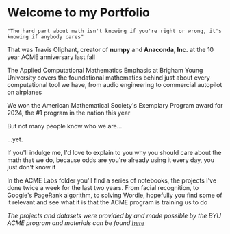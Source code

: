 # Welcome to my Portfolio

    "The hard part about math isn't knowing if you're right or wrong, it's knowing if anybody cares"

That was Travis Oliphant, creator of **numpy** and **Anaconda, Inc.** at the 10 year ACME anniversary last fall

The Applied Computational Mathematics Emphasis at Brigham Young University covers the foundational mathematics behind just about every computational tool we have, from audio engineering to commercial autopilot on airplanes

We won the American Mathematical Society's Exemplary Program award for 2024, the #1 program in the nation this year

But not many people know who we are...

...yet.

If you'll indulge me, I'd love to explain to you why you should care about the math that we do, because odds are you're already using it every day, you just don't know it

In the ACME Labs folder you'll find a series of notebooks, the projects I've done twice a week for the last two years.
From facial recognition, to Google's PageRank algorithm, to solving Wordle, hopefully you find some of it relevant and see what it is that the ACME program is training us to do

_The projects and datasets were provided by and made possible by the BYU ACME program and materials can be found [here](https://acme.byu.edu/textbooks-and-lab-materials)_
